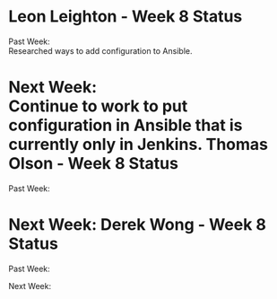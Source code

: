 Leon Leighton - Week 8 Status
=============================  

Past Week:  
Researched ways to add configuration to Ansible.  

Next Week:  
Continue to work to put configuration in Ansible that is currently only in Jenkins.
Thomas Olson - Week 8 Status
============================
Past Week:  

Next Week:
Derek Wong - Week 8 Status
==========================
Past Week:  

Next Week:                           
